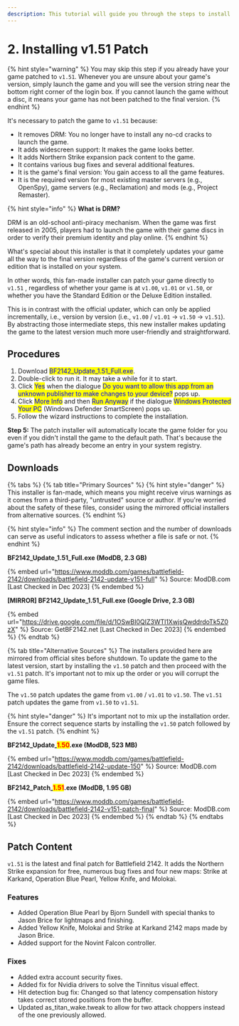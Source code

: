 ```yaml
---
description: This tutorial will guide you through the steps to install v1.51 patch.
---
```


# 2. Installing v1.51 Patch

{% hint style="warning" %}
You may skip this step if you already have your game patched to `v1.51`. Whenever you are unsure about your game's version, simply launch the game and you will see the version string near the bottom right corner of the login box. If you cannot launch the game without a disc, it means your game has not been patched to the final version.
{% endhint %}

It's necessary to patch the game to `v1.51` because:

* It removes DRM: You no longer have to install any no-cd cracks to launch the game.
* It adds widescreen support: It makes the game looks better.
* It adds Northern Strike expansion pack content to the game.
* It contains various bug fixes and several additional features.
* It is the game's final version: You gain access to all the game features.
* It is the required version for most existing master servers (e.g., OpenSpy), game servers (e.g., Reclamation) and mods (e.g., Project Remaster).

{% hint style="info" %}
**What is DRM?**

DRM is an old-school anti-piracy mechanism. When the game was first released in 2005, players had to launch the game with their game discs in order to verify their premium identity and play online.
{% endhint %}

What's special about this installer is that it completely updates your game all the way to the final version regardless of the game's current version or edition that is installed on your system.

In other words, this fan-made installer can patch your game directly to `v1.51` , regardless of whether your game is at `v1.00`, `v1.01` or `v1.50`, or whether you have the Standard Edition or the Deluxe Edition installed.&#x20;

This is in contrast with the official updater, which can only be applied incrementally, i.e., version by version (i.e., `v1.00` / `v1.01` -> `v1.50` -> `v1.51`). By abstracting those intermediate steps, this new installer makes updating the game to the latest version much more user-friendly and straightforward.

## Procedures

1. Download <mark style="color:blue;">BF2142\_Update\_1.51\_Full.exe</mark>.
2. Double-click to run it. It may take a while for it to start.
3. Click <mark style="color:blue;">Yes</mark> when the dialogue <mark style="color:blue;">Do you want to allow this app from an unknown publisher to make changes to your device?</mark> pops up.
4. ​Click <mark style="color:blue;">More Info</mark> and then <mark style="color:blue;">Run Anyway</mark> if the dialogue <mark style="color:blue;">Windows Protected Your PC</mark> (Windows Defender SmartScreen) pops up.
5. Follow the wizard instructions to complete the installation.​

**Step 5:** The patch installer will automatically locate the game folder for you even if you didn't install the game to the default path. That's because the game's path has already become an entry in your system registry.

## Downloads

{% tabs %}
{% tab title="Primary Sources" %}
{% hint style="danger" %}
This installer is fan-made, which means you might receive virus warnings as it comes from a third-party, "untrusted" source or author. If you're worried about the safety of these files, consider using the mirrored official installers from alternative sources.
{% endhint %}

{% hint style="info" %}
The comment section and the number of downloads can serve as useful indicators to assess whether a file is safe or not.
{% endhint %}

**BF2142\_Update\_1.51\_Full.exe (ModDB, 2.3 GB)**

{% embed url="https://www.moddb.com/games/battlefield-2142/downloads/battlefield-2142-update-v151-full" %}
Source: ModDB.com \[Last Checked in Dec 2023]
{% endembed %}

**\[MIRROR] BF2142\_Update\_1.51\_Full.exe (Google Drive, 2.3 GB)**

{% embed url="https://drive.google.com/file/d/1OSwBI0QIZ3WTl1XwjsQwddrdoTk5Z0zX" %}
Source: GetBF2142.net \[Last Checked in Dec 2023]
{% endembed %}
{% endtab %}

{% tab title="Alternative Sources" %}
The installers provided here are mirrored from official sites before shutdown. To update the game to the latest version, start by installing the `v1.50` patch and then proceed with the `v1.51` patch. It's important not to mix up the order or you will corrupt the game files.

The `v1.50` patch updates the game from `v1.00` / `v1.01` to `v1.50`. The `v1.51` patch updates the game from `v1.50` to `v1.51`.

{% hint style="danger" %}
It's important not to mix up the installation order. Ensure the correct sequence starts by installing the `v1.50` patch followed by the `v1.51` patch.
{% endhint %}

**BF2142\_Update\_**<mark style="color:red;">**1.50**</mark>**.exe (ModDB, 523 MB)**

{% embed url="https://www.moddb.com/games/battlefield-2142/downloads/battlefield-2142-update-150" %}
Source: ModDB.com \[Last Checked in Dec 2023]
{% endembed %}

**BF2142\_Patch\_**<mark style="color:red;">**1.51**</mark>**.exe (ModDB, 1.95 GB)**

{% embed url="https://www.moddb.com/games/battlefield-2142/downloads/battlefield-2142-v151-patch-final" %}
Source: ModDB.com \[Last Checked in Dec 2023]
{% endembed %}
{% endtab %}
{% endtabs %}

## Patch Content

`v1.51` is the latest and final patch for Battlefield 2142. It adds the Northern Strike expansion for free, numerous bug fixes and four new maps: Strike at Karkand, Operation Blue Pearl, Yellow Knife, and Molokai.

### Features

* Added Operation Blue Pearl by Bjorn Sundell with special thanks to Jason Brice for lightmaps and finishing.
* Added Yellow Knife, Molokai and Strike at Karkand 2142 maps made by Jason Brice.
* Added support for the Novint Falcon controller.

### Fixes

* Added extra account security fixes.
* Added fix for Nvidia drivers to solve the Tinnitus visual effect.
* Hit detection bug fix: Changed so that latency compensation history takes correct stored positions from the buffer.
* Updated as\_titan\_wake.tweak to allow for two attack choppers instead of the one previously allowed.
